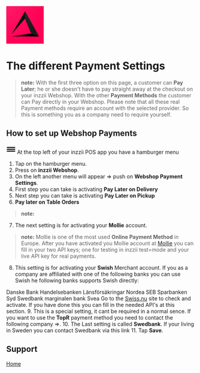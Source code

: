 <img src="../Assets/Pictures/play_store_512.png" alt="inzzii logo" width="100"/>

# The different Payment Settings
> **note:** With the first three option on this page, a customer can **Pay Later**; he or she doesn't have to pay straight away at the checkout on your inzzii Webshop. With the other **Payment Methods** the customer can Pay directly in your Webshop. Please note that all these real Payment methods require an account with the selected provider. So this is something you as a company need to require yourself.

## How to set up Webshop Payments 

<img src="../Assets/Pictures/Hmenu.png" alt="hamburgermenu" width="25" height="25"/> At the top left of your inzzii POS app you have a hamburger menu 
1. Tap on the hamburger menu.
2. Press on **inzzii Webshop**.
3. On the left another menu will appear => push on **Webshop Payment Settings**. 
4. First step you can take is activating **Pay Later on Delivery**
5. Next step you can take is activating **Pay Later on Pickup**
6. **Pay later on Table Orders**
> **note:** 
7. The next setting is for activating your **Mollie** account.
> **note:** Mollie is one of the most used **Online Payment Method** in Europe. After you have activated you Mollie account at [Mollie](https://www.mollie.com/en) you can fill in your two API keys; one for testing in inzzii test=mode and your live API key for real payments.
8. This setting is for activating your **Swish** Merchant account. If you as a company are affiliated with one of the following banks you can use Swish he following banks supports Swish directly:

Danske Bank
Handelsebanken
Länsförsäkringar
Nordea
SEB
Sparbanken Syd
Swedbank
marginalen bank
Svea
Go to the [Swiss.nu](https://www.swish.nu/company) site to check and activate. If you have done this you can fill in the needed API's at this section.
9. This is a special setting, it cant be required in a normal sence. If you want to use the **TopR** payment method you need to contact the following company =>.
10. The Last setting is called **Swedbank**. If your living in Sweden you can contact Swedbank via this link 
11. Tap **Save**.


## Support
[Home](../index.md)
